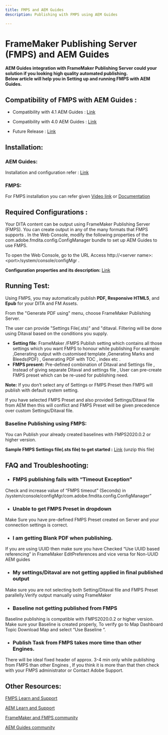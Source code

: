```yaml
---
title: FMPS and AEM Guides 
description: Publishing with FMPS using AEM Guides

---
```



# FrameMaker Publishing Server (FMPS) and AEM Guides

**AEM Guides integration with FrameMaker Publishing Server could your solution if you looking high quality automated publishing.  
Below article will help you in Setting up and running FMPS with AEM Guides.**

## Compatibility of FMPS with AEM Guides :

 -  Compatibility with 4.1 AEM Guides : [Link](https://experienceleague.adobe.com/docs/experience-manager-guides-learn/tutorials/release-info/release-notes/on-prem-release-notes/release-notes-4.1.html?lang=en/#compatibility-matrix) 
   
-   Compatibility with 4.0 AEM Guides : [Link](https://helpx.adobe.com/xml-documentation-for-experience-manager/release-note/release-notes-xml-documentation-solution-4-0.html/#Compatibility%20matrix)

-   Future Release : [Link](https://experienceleague.adobe.com/docs/experience-manager-guides-learn/tutorials/release-info/latest-release-info.html?lang=en)

## Installation:

### AEM Guides:

Installation and configuration refer : [Link](https://helpx.adobe.com/content/dam/help/en/xml-documentation-solution/4-1-2/Adobe-Experience-Manager-Guides_Installation-Configuration-Guide_EN.pdf)

### FMPS:

For FMPS installation you can refer given [Video link](https://www.youtube.com/watch?v=2deelyM5VA8&t) or [Documentation](https://help.adobe.com/en_US/framemaker/server/index.html#t=fmps-user-guide%2Finstall_config_fmps.html%23install_config_fmps&rhtocid=_2)

## Required Configurations :

Your DITA content can be output using FrameMaker Publishing Server (FMPS). You can create output in any of the many formats that FMPS supports .
 In the Web Console, modify the following properties of the com.adobe.fmdita.config.ConfigManager bundle to set up AEM Guides to use FMPS.

To open the Web Console, go to the URL Access http://\<server name\>:\<port\>/system/console/configMgr .

**Configuration properties and its description:** [Link](https://helpx.adobe.com/content/dam/help/en/xml-documentation-solution/4-1-2/Adobe-Experience-Manager-Guides_Installation-Configuration-Guide_EN.pdf#page=89)

## Running Test:

Using FMPS, you may automatically publish **PDF, Responsive HTML5**, and **Epub** for your DITA and FM Assets.

From the "Generate PDF using" menu, choose FrameMaker Publishing Server.

The user can provide "Settings File(.sts)" and "ditaval. Filtering will be done using Ditaval based on the conditions you supply.

-   **Setting file**: FrameMaker /FMPS Publish setting which contains all those settings which you want FMPS to honour while publishing For example: ,Generating output with customised template ,Generating Marks and Bleeds(PDF) , Generating PDF with TOC , index etc .
-   **FMPS present:** Pre-defined combination of Ditaval and Settings file , Instead of giving separate Ditaval and settings file , User can pre-create FMPS preset which can be re-used for publishing need.

**Note:**  If you don’t select any of Settings or FMPS Preset then FMPS will publish with default system setting.

If you have selected FMPS Preset and also provided Settings/Ditaval file from AEM then this will conflict and FMPS Preset will be given precedence over custom Settings/Ditaval file.

### Baseline Publishing using FMPS:

You can Publish your already created baselines with FMPS2020.0.2 or higher version.

**Sample FMPS Settings file(.sts file) to get started :** [Link](https://acrobat.adobe.com/link/track?uri=urn:aaid:scds:US:ef750752-7a7e-4e51-923e-6b7d9861ed54) (unzip this file)

## FAQ and Troubleshooting:

- ### FMPS publishing fails with “Timeout Exception”

 Check and increase value of “FMPS timeout” (Seconds) in
       /system/console/configMgr/com.adobe.fmdita.config.ConfigManager”

- ### Unable to get FMPS Preset in dropdown

Make Sure you have pre-defined FMPS Preset created on Server and your connection settings is correct.

- ### I am getting Blank PDF when publishing.

If you are using UUID then make sure you have Checked “Use UUID based referencing” in FrameMaker EditPreferences and vice versa for Non-UUID AEM guides

- ### My settings/Ditaval are not getting applied in final published output

Make sure you are not selecting both Setting/Ditaval file and FMPS Preset parallelly.Verify output manually using FrameMaker

- ### Baseline not getting published from FMPS

Baseline publishing is compatible with FMPS2020.0.2 or higher version.  
Make sure your Baseline is created properly, To verify go to Map Dashboard Topic Download Map and select “Use Baseline “.

- ### Publish Task from FMPS takes more time than other Engines.

There will be ideal fixed header of approx. 3-4 min only while publishing from FMPS than other Engines , If you think it is more than that then check with your FMPS administrator or Contact Adobe Support.

## Other Resources:

[FMPS Learn and Support](https://helpx.adobe.com/support/framemaker-publishing-server.html)

 [AEM Learn and Support](https://helpx.adobe.com/in/support/xml-documentation-for-experience-manager.html)

 [FrameMaker and FMPS community](https://community.adobe.com/t5/framemaker/ct-p/ct-framemaker?page=1&sort=latest_replies&lang=all&tabid=all)

 [AEM Guides community](https://experienceleaguecommunities.adobe.com/t5/experience-manager-guides/ct-p/aem-xml-documentation)
